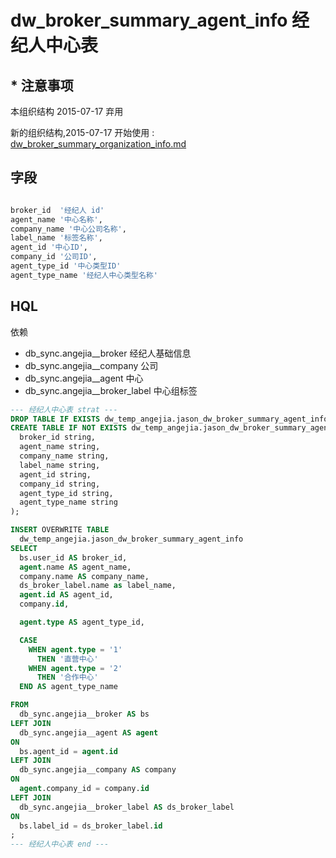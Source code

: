 # dw_broker_summary_agent_info 经纪人中心表

## * 注意事项
本组织结构 2015-07-17 弃用

新的组织结构,2015-07-17 开始使用 : [dw_broker_summary_organization_info.md](dw_broker_summary_organization_info)

## 字段
``` sql

broker_id  '经纪人 id'
agent_name '中心名称',
company_name '中心公司名称',
label_name '标签名称',
agent_id '中心ID',
company_id '公司ID',
agent_type_id '中心类型ID'
agent_type_name '经纪人中心类型名称'

```

## HQL

依赖
- db_sync.angejia__broker 经纪人基础信息
- db_sync.angejia__company 公司
- db_sync.angejia__agent  中心
- db_sync.angejia__broker_label 中心组标签

``` sql
--- 经纪人中心表 strat ---
DROP TABLE IF EXISTS dw_temp_angejia.jason_dw_broker_summary_agent_info;
CREATE TABLE IF NOT EXISTS dw_temp_angejia.jason_dw_broker_summary_agent_info (
  broker_id string,
  agent_name string,
  company_name string,
  label_name string,
  agent_id string,
  company_id string,
  agent_type_id string,
  agent_type_name string
);

INSERT OVERWRITE TABLE
  dw_temp_angejia.jason_dw_broker_summary_agent_info
SELECT
  bs.user_id AS broker_id,
  agent.name AS agent_name,
  company.name AS company_name,
  ds_broker_label.name as label_name,
  agent.id AS agent_id,
  company.id,

  agent.type AS agent_type_id,

  CASE
    WHEN agent.type = '1'
      THEN '直营中心'
    WHEN agent.type = '2'
      THEN '合作中心'
  END AS agent_type_name

FROM
  db_sync.angejia__broker AS bs
LEFT JOIN
  db_sync.angejia__agent AS agent
ON
  bs.agent_id = agent.id
LEFT JOIN
  db_sync.angejia__company AS company
ON
  agent.company_id = company.id
LEFT JOIN
  db_sync.angejia__broker_label AS ds_broker_label
ON
  bs.label_id = ds_broker_label.id
;
--- 经纪人中心表 end ---
```
